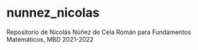 # nunnez_nicolas
 Repositorio de Nicolás Núñez de Cela Román para Fundamentos Matemáticos, MBD 2021-2022
